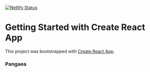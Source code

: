 [![Netlify Status](https://api.netlify.com/api/v1/badges/88231235-ed2d-443f-8a4f-9631cf6e32de/deploy-status)](https://app.netlify.com/sites/awesome-newton-d4015e/deploys)

# Getting Started with Create React App

This project was bootstrapped with [Create React App](https://github.com/facebook/create-react-app).

### Pangaea
